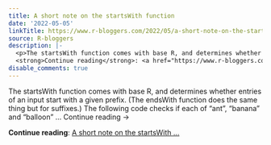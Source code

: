 ```yaml
---
title: A short note on the startsWith function
date: '2022-05-05'
linkTitle: https://www.r-bloggers.com/2022/05/a-short-note-on-the-startswith-function/
source: R-bloggers
description: |-
  <p>The startsWith function comes with base R, and determines whether entries of an input start with a given prefix. (The endsWith function does the same thing but for suffixes.) The following code checks if each of “ant”, “banana” and “balloon” … Continue reading →</p>
  <strong>Continue reading</strong>: <a href="https://www.r-bloggers.com/2022/05/a-short-note-on-the-startswith-function/">A short note on the startsWith ...
disable_comments: true
---
```

<p>The startsWith function comes with base R, and determines whether entries of an input start with a given prefix. (The endsWith function does the same thing but for suffixes.) The following code checks if each of “ant”, “banana” and “balloon” … Continue reading →</p>
<strong>Continue reading</strong>: <a href="https://www.r-bloggers.com/2022/05/a-short-note-on-the-startswith-function/">A short note on the startsWith ...